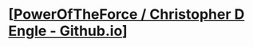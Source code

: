# [<a href="http://poweroftheforce.github.io/" target="_blank">PowerOfTheForce / Christopher D Engle - Github.io</a>]
